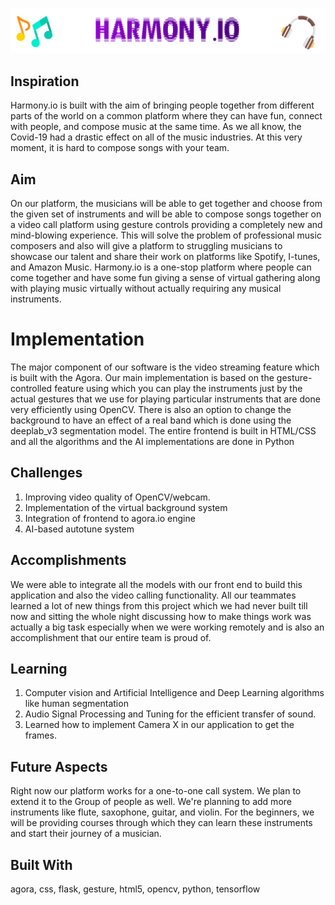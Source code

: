 <p align="center">
  <img src="https://github.com/Shobhit2000/Harmony.io/blob/master/Images/harmony.png">
</p>

## Inspiration
Harmony.io is built with the aim of bringing people together from different parts of the world on a common platform where they can have fun, connect with people, and compose music at the same time. As we all know, the Covid-19 had a drastic effect on all of the music industries. At this very moment, it is hard to compose songs with your team.

## Aim
On our platform, the musicians will be able to get together and choose from the given set of instruments and will be able to compose songs together on a video call platform using gesture controls providing a completely new and mind-blowing experience. This will solve the problem of professional music composers and also will give a platform to struggling musicians to showcase our talent and share their work on platforms like Spotify, I-tunes, and Amazon Music. Harmony.io is a one-stop platform where people can come together and have some fun giving a sense of virtual gathering along with playing music virtually without actually requiring any musical instruments.

# Implementation
The major component of our software is the video streaming feature which is built with the Agora. Our main implementation is based on the gesture-controlled feature using which you can play the instruments just by the actual gestures that we use for playing particular instruments that are done very efficiently using OpenCV. There is also an option to change the background to have an effect of a real band which is done using the deeplab_v3 segmentation model. The entire frontend is built in HTML/CSS and all the algorithms and the AI implementations are done in Python

## Challenges
1) Improving video quality of OpenCV/webcam. 
2) Implementation of the virtual background system 
3) Integration of frontend to agora.io engine 
4) AI-based autotune system

## Accomplishments 
We were able to integrate all the models with our front end to build this application and also the video calling functionality. All our teammates learned a lot of new things from this project which we had never built till now and sitting the whole night discussing how to make things work was actually a big task especially when we were working remotely and is also an accomplishment that our entire team is proud of.

## Learning
1) Computer vision and Artificial Intelligence and Deep Learning algorithms like human segmentation 
2) Audio Signal Processing and Tuning for the efficient transfer of sound. 
3) Learned how to implement Camera X in our application to get the frames.

## Future Aspects
Right now our platform works for a one-to-one call system. We plan to extend it to the Group of people as well. We're planning to add more instruments like flute, saxophone, guitar, and violin. For the beginners, we will be providing courses through which they can learn these instruments and start their journey of a musician.

## Built With
agora, 
css,
flask,
gesture,
html5,
opencv,
python,
tensorflow
